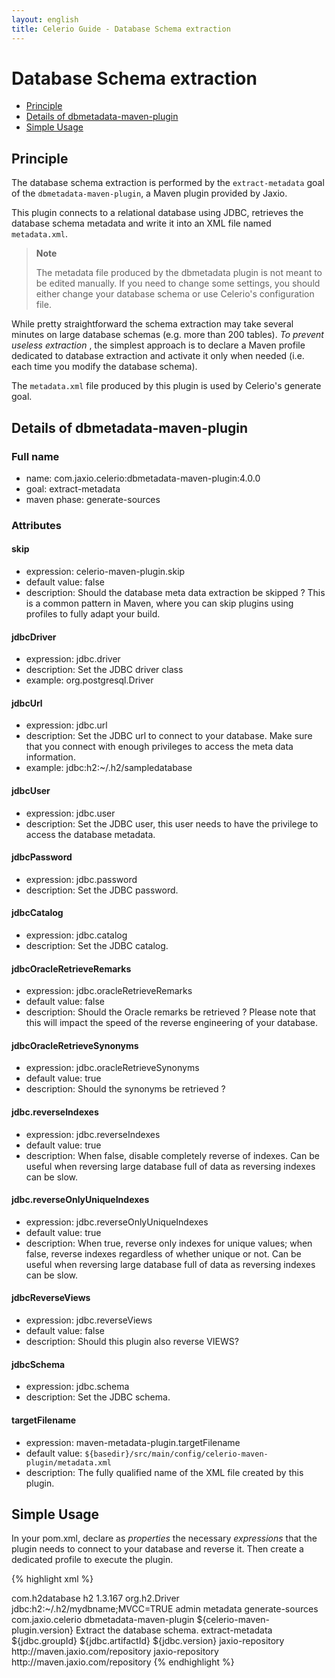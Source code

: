 ```yaml
---
layout: english
title: Celerio Guide - Database Schema extraction
---
```


Database Schema extraction
==========================

* [Principle](#principle)
* [Details of dbmetadata-maven-plugin](#details)
* [Simple Usage](#usage)

<a name="principle"></a>
Principle
---------

The database schema extraction is performed by the `extract-metadata` goal of the `dbmetadata-maven-plugin`,
a Maven plugin provided by Jaxio.

This plugin connects to a relational database using JDBC, retrieves the database schema metadata and write it
into an XML file named `metadata.xml`.

> **Note**
>
> The metadata file produced by the dbmetadata plugin is not meant to be edited
> manually. If you need to change some settings, you should either
> change your database schema or use Celerio's configuration file.

While pretty straightforward the schema extraction may take several minutes on large database schemas
(e.g. more than 200 tables). *To prevent useless extraction* , the simplest approach is to declare a Maven profile
dedicated to database extraction and activate it only when needed (i.e. each time you modify the database schema).

The `metadata.xml` file produced by this plugin is used by Celerio's generate goal.

<a name="details"></a>
Details of dbmetadata-maven-plugin
-----------------------------------

### Full name

* name: com.jaxio.celerio:dbmetadata-maven-plugin:4.0.0
* goal: extract-metadata
* maven phase: generate-sources

### Attributes

#### skip
* expression: celerio-maven-plugin.skip
* default value: false
* description: Should the database meta data extraction be skipped ? 
This is a common pattern in Maven, where you can skip plugins using profiles to fully adapt your build.

#### jdbcDriver
* expression: jdbc.driver
* description: Set the JDBC driver class
* example: org.postgresql.Driver

#### jdbcUrl
* expression: jdbc.url
* description: Set the JDBC url to connect to your database. Make sure that you connect with enough privileges to access the meta data information.
* example: jdbc:h2:~/.h2/sampledatabase

#### jdbcUser
* expression: jdbc.user
* description: Set the JDBC user, this user needs to have the privilege to access the database metadata.

#### jdbcPassword 
* expression: jdbc.password
* description: Set the JDBC password.

#### jdbcCatalog
* expression: jdbc.catalog
* description: Set the JDBC catalog.

#### jdbcOracleRetrieveRemarks 
* expression: jdbc.oracleRetrieveRemarks
* default value: false
* description: Should the Oracle remarks be retrieved ? Please note that this will impact the speed of the reverse engineering of your database.

#### jdbcOracleRetrieveSynonyms 
* expression: jdbc.oracleRetrieveSynonyms
* default value: true
* description: Should the synonyms be retrieved ?

#### jdbc.reverseIndexes
* expression: jdbc.reverseIndexes
* default value: true
* description: When false, disable completely reverse of indexes. Can be useful when reversing large database full of data as reversing indexes can be slow.

#### jdbc.reverseOnlyUniqueIndexes
* expression: jdbc.reverseOnlyUniqueIndexes
* default value: true
* description: When true, reverse only indexes for unique values; when false, reverse indexes regardless of whether unique or not. Can be useful when reversing large database full of data as reversing indexes can be slow.

#### jdbcReverseViews
* expression: jdbc.reverseViews 
* default value: false
* description: Should this plugin also reverse VIEWS?

#### jdbcSchema 
* expression: jdbc.schema
* description: Set the JDBC schema.

#### targetFilename 
* expression: maven-metadata-plugin.targetFilename 
* default value: `${basedir}/src/main/config/celerio-maven-plugin/metadata.xml`
* description: The fully qualified name of the XML file created by this plugin.

<a name="usage"></a>
Simple Usage
------------

In your pom.xml, declare as *properties* the necessary *expressions* that the plugin needs to connect to your database and reverse it.
Then create a dedicated profile to execute the plugin.

{% highlight xml %}

<properties>
	<jdbc.groupId>com.h2database</jdbc.groupId>
	<jdbc.artifactId>h2</jdbc.artifactId>
	<jdbc.version>1.3.167</jdbc.version>
	<jdbc.driver>org.h2.Driver</jdbc.driver>
	<jdbc.url>jdbc:h2:~/.h2/mydbname;MVCC=TRUE</jdbc.url>
	<jdbc.user>admin</jdbc.user>
	<jdbc.password></jdbc.password>
</properties>

<!-- skip -->
	
<profile>
	<!-- ~~~~~~~~~~~~~~~~~~~~~~~~~~~~~ -->
	<!-- Extract the database metadata -->
	<!-- ~~~~~~~~~~~~~~~~~~~~~~~~~~~~~ -->
	<id>metadata</id>
	<build>
		<defaultGoal>generate-sources</defaultGoal>
		<plugins>
			<plugin>
				<groupId>com.jaxio.celerio</groupId>
				<artifactId>dbmetadata-maven-plugin</artifactId>
				<version>${celerio-maven-plugin.version}</version>
				<executions>
					<execution>
						<id>Extract the database schema.</id>
						<goals>
							<goal>extract-metadata</goal>
						</goals>
					</execution>
				</executions>
				<dependencies>
					<dependency>
						<groupId>${jdbc.groupId}</groupId>
						<artifactId>${jdbc.artifactId}</artifactId>
						<version>${jdbc.version}</version>
					</dependency>
				</dependencies>
			</plugin>
		</plugins>
	</build>
	<repositories>
		<repository>
				<id>jaxio-repository</id>
				<url>http://maven.jaxio.com/repository</url>
		</repository>
	</repositories>
	<pluginRepositories>
		<pluginRepository>
				<id>jaxio-repository</id>
				<url>http://maven.jaxio.com/repository</url>
		</pluginRepository>
	</pluginRepositories>
</profile>
{% endhighlight %}
		